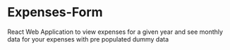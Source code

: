 # Expenses-Form
React Web Application to view expenses for a given year and see monthly data for your expenses with pre populated dummy data
